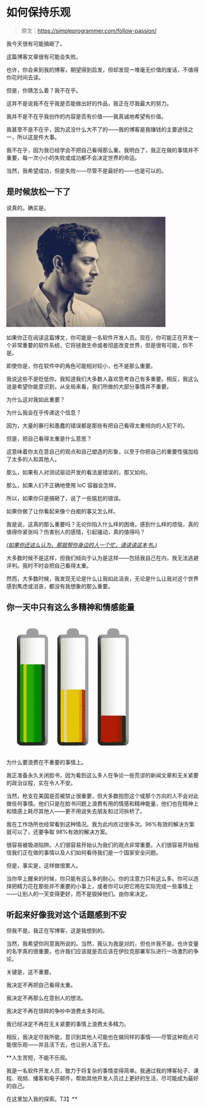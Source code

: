 # 如何保持乐观

> 原文：<https://simpleprogrammer.com/follow-passion/>

我今天很有可能搞砸了。

这篇博客文章很有可能会失败。

也许，你会来到我的博客，期望得到启发，但却发现一堆毫无价值的废话，不值得你花时间去读。

但是，你猜怎么着？我不在乎。

这并不是说我不在乎我是否能做出好的作品，我正在尽我最大的努力。

我并不是不在乎我创作的内容是否有价值——我真诚地希望有价值。

我甚至不是不在乎，因为这没什么大不了的——我的博客是我赚钱的主要途径之一，所以这是件大事。

我不在乎，因为我已经学会不把自己看得那么重。我明白了，我正在做的事情并不重要，每一次小小的失败或成功都不会决定世界的命运。

当然，我希望成功，但是失败——尽管不是最好的——也是可以的。

## 是时候放松一下了

说真的。确实是。



![seriously](img/50b966f1d2e59102825f1aa729ae15c0.png)



如果你正在阅读这篇博文，你可能是一名软件开发人员。现在，你可能正在开发一个非常重要的软件系统，它将拯救生命或者彻底改变世界，但是很有可能，你不是。

即使你是，你在软件中的角色可能相对较小，也不是那么重要。

我说这些不是贬低你。我知道我们大多数人喜欢思考自己有多重要。相反，我这么说是希望你能意识到，从全局来看，我们所做的大部分事情并不重要。

为什么这对我如此重要？

为什么我会在乎传递这个信息？

因为，大量的暴行和愚蠢的错误都是那些有把自己看得太重倾向的人犯下的。

但是，把自己看得太重是什么意思？

这意味着你太在意自己的观点和自己塑造的形象，以至于你把自己的重要性强加给了太多的人和其他人。

那么，如果有人对测试驱动开发的看法是错误的，那又如何。

那么，如果人们不正确地使用 IoC 容器会怎样。

所以，如果你只是搞砸了，说了一些尴尬的错误。

如果你做了让你看起来像个白痴的事又怎么样。

我是说，这真的那么重要吗？无论你陷入什么样的困境，感到什么样的烦恼，真的值得你紧张吗？伤害别人的感情，引起骚动，真的值得吗？

[*(如果你还这么认为，那就帮你身边的人一个忙，请读读这本书。)*](http://www.amazon.com/gp/product/B003WEAI4E/ref=as_li_tl?ie=UTF8&camp=1789&creative=390957&creativeASIN=B003WEAI4E&linkCode=as2&tag=makithecompsi-20)

大多数时候不是这样，但我们倾向于认为是这样——包括我自己在内，我无法逃避评判。我时不时会把自己看得太重。

然而，大多数时候，我发现无论是什么让我如此沮丧，无论是什么让我对这个世界感到焦虑或沮丧，都没有我想象的那么重要。

## 你一天中只有这么多精神和情感能量



![batteries with different charge levels](img/669711a7918b99fd65fbaec83b53d5f6.png)



为什么要浪费在不重要的事情上。

我正准备永久关闭脸书，因为看到这么多人在争论一些荒谬的新闻文章和无关紧要的政治议程，实在令人不安。

当然，枪支在美国是否被禁止很重要，但大多数抱怨这个或那个方向的人不会对此做任何事情。他们只是在脸书问题上浪费有用的情感和精神能量，他们也在精神上和情感上耗尽其他人——更不用说失去朋友和过河拆桥了。

我在工作场所也经常看到这种情况。我为此内疚过很多次。96%有效的解决方案就可以了，还要争取 98%有效的解决方案。

很容易被吸进陷阱。人们很容易开始认为我们的观点非常重要。人们很容易开始相信我们正在做的事情以及人们如何看待我们是一个国家安全问题。

但是，事实是，这样做很累人。

当你早上醒来的时候，你只能有这么多的耐心。你的注意力只有这么多。你可以选择把精力花在那些并不重要的小事上，或者你可以把它用在实际完成一些事情上——让别人的一天变得更好，而不是毁掉他们。由你来决定。

## **听起来好像我对这个话题感到不安**

但我不是。我正在写博客，这是我想到的。

当然，我希望你同意我所说的。当然，我认为我是对的，但也许我不是。也许变量的名字真的很重要。也许我们应该就是否应该在伊拉克部署军队进行一场激烈的争论。

关键是，这不重要。

我决定不再把自己看得太重。

我决定不再那么在意别人的想法。

我决定不再在琐碎的争吵中浪费太多时间。

我已经决定不再在无关紧要的事情上浪费太多精力。

相反，我决定尽我所能，意识到其他人可能也在做同样的事情——尽管这种观点可能很乐观——并且活下去，也让别人活下去。

 **人生苦短，不能不乐观。

我是一名软件开发人员，致力于将复杂的事情变得简单。我通过我的博客帖子、课程、视频、播客和电子邮件，帮助其他开发人员过上更好的生活，尽可能成为最好的自己。

在这里加入我的探索。T3】**